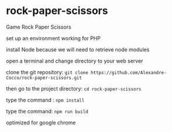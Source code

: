 # rock-paper-scissors
Game Rock Paper Scissors

set up an environment working for PHP

install Node because we will need to retrieve node modules

open a terminal and change directory to your web server

clone the git repository:  `git clone https://github.com/Alexandre-Cocco/rock-paper-scissors.git`

then go to the project directory: `cd rock-paper-scissors`

type the command : `npm install`

type the command: `npm run build`


optimized for google chrome 
